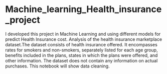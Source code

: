 # Machine_learning_Health_insurance_project
I developed this project in Machine Learning and using different models for predict Health Insurance cost.
Analysis of the health insurance marketplace dataset.The dataset consists of health insurance offered. 
It encompasses rates for smokers and non-smokers, separately listed for each age group, benefits included in the plans, states in which the plans were offered, and other information. The dataset does not contain any information on actual purchases. This notebook will show data cleaning.
